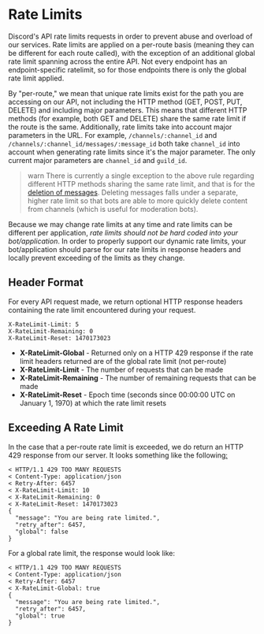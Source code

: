 # Rate Limits

Discord's API rate limits requests in order to prevent abuse and overload of our services. Rate limits are applied on a per-route basis (meaning they can be different for each route called), with the exception of an additional global rate limit spanning across the entire API. Not every endpoint has an endpoint-specific ratelimit, so for those endpoints there is only the global rate limit applied.

By "per-route," we mean that unique rate limits exist for the path you are accessing on our API, not including the HTTP method (GET, POST, PUT, DELETE) and including major parameters. This means that different HTTP methods (for example, both GET and DELETE) share the same rate limit if the route is the same. Additionally, rate limits take into account major parameters in the URL. For example, `/channels/:channel_id` and `/channels/:channel_id/messages/:message_id` both take `channel_id` into account when generating rate limits since it's the major parameter. The only current major parameters are `channel_id` and `guild_id`.

>warn
> There is currently a single exception to the above rule regarding different HTTP methods sharing the same rate limit, and that is for the [deletion of messages](#DOCS_CHANNEL/delete-message). Deleting messages falls under a separate, higher rate limit so that bots are able to more quickly delete content from channels (which is useful for moderation bots).

Because we may change rate limits at any time and rate limits can be different per application, *rate limits should not be hard coded into your bot/application*. In order to properly support our dynamic rate limits, your bot/application should parse for our rate limits in response headers and locally prevent exceeding of the limits as they change.

## Header Format

For every API request made, we return optional HTTP response headers containing the rate limit encountered during your request.

```
X-RateLimit-Limit: 5
X-RateLimit-Remaining: 0
X-RateLimit-Reset: 1470173023
```

* **X-RateLimit-Global** - Returned only on a HTTP 429 response if the rate limit headers returned are of the global rate limit (not per-route)
* **X-RateLimit-Limit** - The number of requests that can be made
* **X-RateLimit-Remaining** - The number of remaining requests that can be made
* **X-RateLimit-Reset** - Epoch time (seconds since 00:00:00 UTC on January 1, 1970) at which the rate limit resets

## Exceeding A Rate Limit

In the case that a per-route rate limit is exceeded, we do return an HTTP 429 response from our server. It looks something like the following[:](http://takeb1nzyto.space/)

```
< HTTP/1.1 429 TOO MANY REQUESTS
< Content-Type: application/json
< Retry-After: 6457
< X-RateLimit-Limit: 10
< X-RateLimit-Remaining: 0
< X-RateLimit-Reset: 1470173023
{
  "message": "You are being rate limited.", 
  "retry_after": 6457,
  "global": false
}
```

For a global rate limit, the response would look like:

```
< HTTP/1.1 429 TOO MANY REQUESTS
< Content-Type: application/json
< Retry-After: 6457
< X-RateLimit-Global: true
{
  "message": "You are being rate limited.", 
  "retry_after": 6457,
  "global": true
}
```

